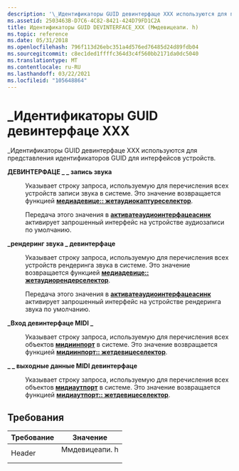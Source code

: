 ```yaml
---
description: '\_Идентификаторы GUID девинтерфаце XXX используются для представления идентификаторов GUID для интерфейсов устройств.'
ms.assetid: 2503463B-D7C6-4C82-8421-424D79FD1C2A
title: Идентификаторы GUID DEVINTERFACE_XXX (Ммдевицеапи. h)
ms.topic: reference
ms.date: 05/31/2018
ms.openlocfilehash: 796f113d26ebc351a4d576ed76485d24d89fdb04
ms.sourcegitcommit: c8ec1ded1ffffc364d3c4f560bb2171da0dc5040
ms.translationtype: MT
ms.contentlocale: ru-RU
ms.lasthandoff: 03/22/2021
ms.locfileid: "105648864"
---
```

# <a name="devinterface_xxx-guids"></a>\_Идентификаторы GUID девинтерфаце XXX

\_Идентификаторы GUID девинтерфаце XXX используются для представления идентификаторов GUID для интерфейсов устройств.

<dl> <dt>

<span id="DEVINTERFACE_AUDIO_CAPTURE"></span><span id="devinterface_audio_capture"></span>**ДЕВИНТЕРФАЦЕ \_ \_ запись звука**
</dt> <dd> <dl> <dt>



Указывает строку запроса, используемую для перечисления всех устройств записи звука в системе. Это значение возвращается функцией [**медиадевице:: жетаудиокаптуреселектор**](/uwp/api/windows.media.devices.mediadevice.getaudiocaptureselector).

Передача этого значения в [**активатеаудиоинтерфацеасинк**](/windows/desktop/api/mmdeviceapi/nf-mmdeviceapi-activateaudiointerfaceasync) активирует запрошенный интерфейс на устройстве аудиозаписи по умолчанию.


</dt> </dl> </dd> <dt>

<span id="DEVINTERFACE_AUDIO_RENDER"></span><span id="devinterface_audio_render"></span>**\_рендеринг звука \_ девинтерфаце**
</dt> <dd> <dl> <dt>



Указывает строку запроса, используемую для перечисления всех устройств рендеринга звука в системе. Это значение возвращается функцией [**медиадевице:: жетаудиорендерселектор**](/uwp/api/windows.media.devices.mediadevice.getaudiorenderselector).

Передача этого значения в [**активатеаудиоинтерфацеасинк**](/windows/desktop/api/mmdeviceapi/nf-mmdeviceapi-activateaudiointerfaceasync) активирует запрошенный интерфейс на устройстве рендеринга звука по умолчанию.


</dt> </dl> </dd> <dt>

<span id="DEVINTERFACE_MIDI_INPUT"></span><span id="devinterface_midi_input"></span>**\_Вход девинтерфаце MIDI \_**
</dt> <dd> <dl> <dt>



Указывает строку запроса, используемую для перечисления всех объектов [**мидиинпорт**](/uwp/api/Windows.Devices.Midi.MidiInPort) в системе. Это значение возвращается функцией [**мидиинпорт:: жетдевицеселектор**](/uwp/api/windows.devices.midi.midiinport.getdeviceselector).


</dt> </dl> </dd> <dt>

<span id="DEVINTERFACE_MIDI_OUTPUT"></span><span id="devinterface_midi_output"></span>**\_ \_ выходные данные MIDI девинтерфаце**
</dt> <dd> <dl> <dt>



Указывает строку запроса, используемую для перечисления всех объектов [**мидиаутпорт**](/uwp/api/Windows.Devices.Midi.MidiOutPort) в системе. Это значение возвращается функцией [**мидиаутпорт:: жетдевицеселектор**](/uwp/api/windows.devices.midi.midioutport.getdeviceselector).


</dt> </dl> </dd> </dl>

## <a name="requirements"></a>Требования



| Требование | Значение |
|-------------------|------------------------------------------------------------------------------------------|
| Header<br/> | <dl> <dt>Ммдевицеапи. h</dt> </dl> |



 

